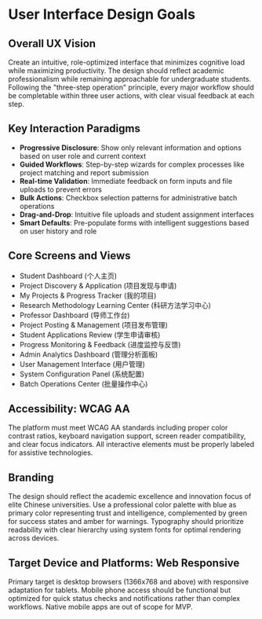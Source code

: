 # User Interface Design Goals

## Overall UX Vision

Create an intuitive, role-optimized interface that minimizes cognitive load while maximizing productivity. The design should reflect academic professionalism while remaining approachable for undergraduate students. Following the "three-step operation" principle, every major workflow should be completable within three user actions, with clear visual feedback at each step.

## Key Interaction Paradigms

- **Progressive Disclosure**: Show only relevant information and options based on user role and current context
- **Guided Workflows**: Step-by-step wizards for complex processes like project matching and report submission
- **Real-time Validation**: Immediate feedback on form inputs and file uploads to prevent errors
- **Bulk Actions**: Checkbox selection patterns for administrative batch operations
- **Drag-and-Drop**: Intuitive file uploads and student assignment interfaces
- **Smart Defaults**: Pre-populate forms with intelligent suggestions based on user history and role

## Core Screens and Views

- Student Dashboard (个人主页)
- Project Discovery & Application (项目发现与申请)
- My Projects & Progress Tracker (我的项目)
- Research Methodology Learning Center (科研方法学习中心)
- Professor Dashboard (导师工作台)
- Project Posting & Management (项目发布管理)
- Student Applications Review (学生申请审核)
- Progress Monitoring & Feedback (进度监控与反馈)
- Admin Analytics Dashboard (管理分析面板)
- User Management Interface (用户管理)
- System Configuration Panel (系统配置)
- Batch Operations Center (批量操作中心)

## Accessibility: WCAG AA

The platform must meet WCAG AA standards including proper color contrast ratios, keyboard navigation support, screen reader compatibility, and clear focus indicators. All interactive elements must be properly labeled for assistive technologies.

## Branding

The design should reflect the academic excellence and innovation focus of elite Chinese universities. Use a professional color palette with blue as primary color representing trust and intelligence, complemented by green for success states and amber for warnings. Typography should prioritize readability with clear hierarchy using system fonts for optimal rendering across devices.

## Target Device and Platforms: Web Responsive

Primary target is desktop browsers (1366x768 and above) with responsive adaptation for tablets. Mobile phone access should be functional but optimized for quick status checks and notifications rather than complex workflows. Native mobile apps are out of scope for MVP.
